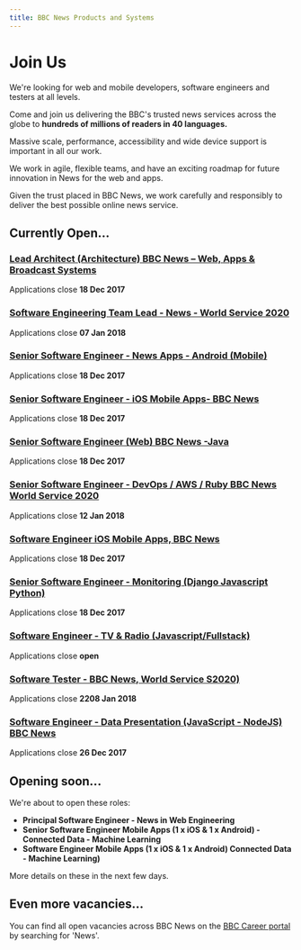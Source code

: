 ```yaml
---
title: BBC News Products and Systems
---
```

# Join Us

We're looking for web and mobile developers, software engineers and testers at all levels. 

Come and join us delivering the BBC's trusted news services across the globe to **hundreds of millions of readers in 40 languages.**

Massive scale, performance, accessibility and wide device support is important in all our work.

We work in agile, flexible teams, and have an exciting roadmap for future innovation in News for the web and apps.
 
Given the trust placed in BBC News, we work carefully and responsibly to deliver the best possible online news service.

## Currently Open...

### [Lead Architect (Architecture) BBC News – Web, Apps & Broadcast Systems](http://careerssearch.bbc.co.uk/jobs/job/Lead-Architect-Architecture-BBC-News-Web-Apps-Broadcast-Systems/20885)
Applications close **18 Dec 2017**

### [Software Engineering Team Lead - News - World Service 2020](http://careerssearch.bbc.co.uk/jobs/job/Software-Engineering-Team-Lead-News-WS2020/21783)
Applications close **07 Jan 2018**

### [Senior Software Engineer - News Apps - Android (Mobile)](http://careerssearch.bbc.co.uk/jobs/job/Senior-Software-Engineer-News-Apps-Android-Mobile/21188)
Applications close **18 Dec 2017**

### [Senior Software Engineer - iOS Mobile Apps- BBC News](http://careerssearch.bbc.co.uk/jobs/job/Senior-Software-Engineer-iOS-Mobile-Apps-BBC-News/24249)
Applications close **18 Dec 2017**

### [Senior Software Engineer (Web) BBC News -Java](http://careerssearch.bbc.co.uk/jobs/job/Senior-Software-Engineer-Web-BBC-News-Java/20607)
Applications close **18 Dec 2017**

### [Senior Software Engineer - DevOps / AWS / Ruby BBC News World Service 2020](http://careerssearch.bbc.co.uk/jobs/job/Senior-Software-Engineer-DevOps-AWS-Ruby/21784)
Applications close **12 Jan 2018**

### [Software Engineer iOS Mobile Apps, BBC News](http://careerssearch.bbc.co.uk/jobs/job/Software-Engineer-iOS-Mobile-Apps--BBC-News/24248)
Applications close **18 Dec 2017**

### [Senior Software Engineer - Monitoring (Django Javascript Python)](http://careerssearch.bbc.co.uk/jobs/job/Senior-Software-Engineer-Monitoring-Django-Javascript-Python/23216)
Applications close **18 Dec 2017**

### [Software Engineer - TV & Radio (Javascript/Fullstack)](http://careerssearch.bbc.co.uk/jobs/job/Software-Engineer-TV-Radio-JavascriptFullstack/25196)
Applications close **open**

### [Software Tester - BBC News, World Service S2020)](http://careerssearch.bbc.co.uk/jobs/job/Software-Tester-News-WS2020/23441)
Applications close **2208 Jan 2018**

### [Software Engineer - Data Presentation (JavaScript - NodeJS) BBC News](https://careershub.bbc.co.uk/members/modules/job/detail.php?record=25564)
Applications close **26 Dec 2017**

## Opening soon...
We're about to open these roles:

* **Principal Software Engineer - News in Web Engineering**
* **Senior Software Engineer Mobile Apps (1 x iOS & 1 x Android) - Connected Data - Machine Learning**
* **Software Engineer Mobile Apps (1 x iOS & 1 x Android) Connected Data - Machine Learning)**

More details on these in the next few days.

## Even more vacancies...
You can find all open vacancies across BBC News on the [BBC Career portal](http://careerssearch.bbc.co.uk/jobs/search) by searching for 'News'.

